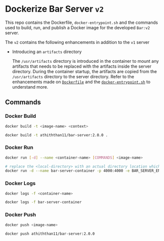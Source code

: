 # Dockerize Bar Server `v2`

This repo contains the Dockerfile, `docker-entrypoint.sh` and the commands used to build, run, and publish a Docker image for the developed `Bar:v2` server.

The `v2` contains the following enhancements in addition to the `v1` server

- Introducing an `artifacts` directory
  
  The `/usr/artifacts` directory is introduced in the container to mount any artifacts that needs to be replaced with the artifacts inside the server directory. During the container startup, the artifacts are copied from the `/usr/artifacts` directory to the server directory. Refer to the enhancements made on [`Dockerfile`](Dockerfile) and the [`docker-entrypoint.sh`](docker-entrypoint.sh) to understand more.

## Commands

### Docker Build

```sh
docker build -t <image-name> <context>
```

```sh
docker build -t athiththan11/bar-server:2.0.0 .
```

### Docker Run

```sh
docker run [-d] --name <container-name> [COMMANDS] <image-name>
```

```sh
# replace the <local-directory> with an actual directory location which maintains the same structure as the server directory
docker run -d --name bar-server-container -p 4000:4000 -e BAR_SERVER_ENV_MESSAGE="Another custom message set using the environment variable" -v <local-directory>:/usr/artifacts athiththan11/bar-server:2.0.0
```

### Docker Logs

```sh
docker logs -f <container-name>
```

```sh
docker logs -f bar-server-container
```

### Docker Push

```sh
docker push <image-name>
```

```sh
docker push athiththan11/bar-server:2.0.0
```
